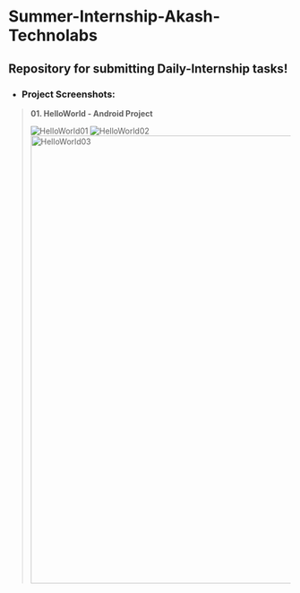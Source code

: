 # Summer-Internship-Akash-Technolabs
## Repository for submitting Daily-Internship tasks!

* ### Project Screenshots:

> **01. HelloWorld - Android Project**
>
> <img src="https://user-images.githubusercontent.com/107466722/175831562-beb0a94b-79a0-4215-8235-44153265eafb.jpg" alt="HelloWorld01"  /> 
> <img src="https://user-images.githubusercontent.com/107466722/175831565-5b46a3e1-b3a6-45a6-a09b-4e4291c71141.jpg" alt="HelloWorld02"  />
> <img src="https://user-images.githubusercontent.com/107466722/175832375-db6e4465-50cb-490b-bfbf-cd89dd70b58d.jpg" alt="HelloWorld03" height="800" />

